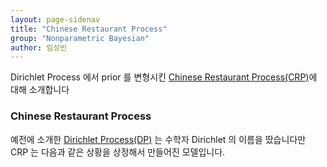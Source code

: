 ```yaml
---
layout: page-sidenav
title: "Chinese Restaurant Process"
group: "Nonparametric Bayesian"
author: 임성빈
---
```


Dirichlet Process 에서 prior 를 변형시킨 [Chinese Restaurant Process(CRP)](https://en.wikipedia.org/wiki/Chinese_restaurant_process)에 대해 소개합니다

### Chinese Restaurant Process

예전에 소개한 [Dirichlet Process(DP)](https://bayestour.github.io/blog/2019/06/26/dirichlet_process.html) 는 수학자 Dirichlet 의 이름을 땄습니다만 CRP 는 다음과 같은 상황을 상정해서 만들어진 모델입니다.
